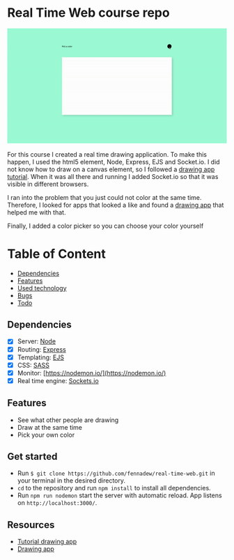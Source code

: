 # Real Time Web course repo
![Gif animation of website](https://github.com/fennadew/real-time-web/blob/week-1/public/images/gif.gif)

For this course I created a real time drawing application. To make this happen, I used the html5 <canvas> element, Node, Express, EJS and Socket.io. I did not know how to draw on a canvas element, so I followed a [drawing app tutorial](http://www.williammalone.com/articles/create-html5-canvas-javascript-drawing-app/). When it was all there and running I added Socket.io so that it was visible in different browsers.

I ran into the problem that you just could not color at the same time. Therefore, I looked for apps that looked a like and found a [drawing app](http://drawwithme.herokuapp.com/) that helped me with that.

Finally, I added a color picker so you can choose your color yourself


# Table of Content
- [Dependencies](#dependencies)
- [Features](#features)
- [Used technology](#used-technology)
- [Bugs](#bugs)
- [Todo](#todo)

## Dependencies
*   [x] Server: [Node](https://nodejs.org/en/)
*   [x] Routing: [Express](https://expressjs.com/)
*   [x] Templating: [EJS](http://ejs.co/)
*   [x] CSS: [SASS](https://sass-lang.com/)
*   [x] Monitor: [https://nodemon.io/](https://nodemon.io/)
*   [x] Real time engine: [Sockets.io](https://socket.io/)

## Features
* See what other people are drawing
* Draw at the same time
* Pick your own color

## Get started
* Run `$ git clone https://github.com/fennadew/real-time-web.git` in your terminal in the desired directory.
* `cd` to the repository and run `npm install` to install all dependencies.
* Run `npm run nodemon` start the server with automatic reload.
App listens on `http://localhost:3000/`.

## Resources
* [Tutorial drawing app](http://www.williammalone.com/articles/create-html5-canvas-javascript-drawing-app/)
* [Drawing app](http://drawwithme.herokuapp.com/)
